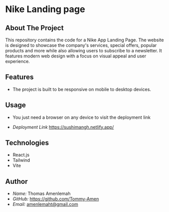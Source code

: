 # Nike Landing page 

## About The Project

This repository contains the code for a Nike App Landing Page. The website is designed to showcase the company's services, special offers, popular products and more while also allowing users to subscribe to a newsletter.
It features modern web design with a focus on visual appeal and user experience.

## Features

- The project is built to be responsive on mobile to desktop devices.

## Usage

- You just need a browser on any device to visit the
  deployment link

- _Deployment Link_
  <https://sushimangh.netlify.app/>

## Technologies

- React.js
- Tailwind
- Vite

## Author

- _Name:_ Thomas Amenlemah
- _GitHub:_ <https://github.com/Tommy-Amen>
- _Email:_ amenlemaht@gmail.com
